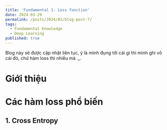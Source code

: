 ```yaml
---
title: 'Fundamental 1: Loss function'
date: 2024-03-29
permalink: /posts/2024/03/blog-post-7/
tags:
  - Fundamental Knowledge
  - Deep Learning
published: true
---
```


Blog này sẽ được cập nhật liên tục, ý là mình đụng tới cái gì thì mình ghi vô cái đó, chứ hàm loss thì nhiều mà ._.

# Giới thiệu

# Các hàm loss phổ biến

## 1. Cross Entropy
